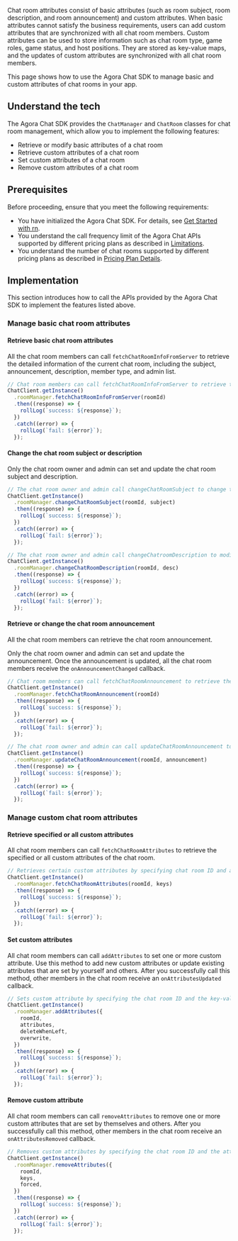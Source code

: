 Chat room attributes consist of basic attributes (such as room subject, room description, and room announcement) and custom attributes. When basic attributes cannot satisfy the business requirements, users can add custom attributes that are synchronized with all chat room members. 
Custom attributes can be used to store information such as chat room type, game roles, game status, and host positions. They are stored as key-value maps, and the updates of custom attributes are synchronized with all chat room members.

This page shows how to use the Agora Chat SDK to manage basic and custom attributes of chat rooms in your app.

## Understand the tech

The Agora Chat SDK provides the `ChatManager` and `ChatRoom` classes for chat room management, which allow you to implement the following features:

- Retrieve or modify basic attributes of a chat room
- Retrieve custom attributes of a chat room
- Set custom attributes of a chat room
- Remove custom attributes of a chat room

## Prerequisites

Before proceeding, ensure that you meet the following requirements:

- You have initialized the Agora Chat SDK. For details, see [Get Started with rn](./agora_chat_get_started_android?platform=rn).
- You understand the call frequency limit of the Agora Chat APIs supported by different pricing plans as described in [Limitations](./agora_chat_limitation?platform=rn).
- You understand the number of chat rooms supported by different pricing plans as described in [Pricing Plan Details](./agora_chat_plan?platform=rn).

## Implementation

This section introduces how to call the APIs provided by the Agora Chat SDK to implement the features listed above.

### Manage basic chat room attributes

#### Retrieve basic chat room attributes

All the chat room members can call `fetchChatRoomInfoFromServer` to retrieve the detailed information of the current chat room, including the subject, announcement, description, member type, and admin list. 

```typescript
// Chat room members can call fetchChatRoomInfoFromServer to retrieve the basic attributes of the a chat room.
ChatClient.getInstance()
  .roomManager.fetchChatRoomInfoFromServer(roomId)
  .then((response) => {
    rollLog(`success: ${response}`);
  })
  .catch((error) => {
    rollLog(`fail: ${error}`);
  });
```

#### Change the chat room subject or description

Only the chat room owner and admin can set and update the chat room subject and description.

```typescript
// The chat room owner and admin call changeChatRoomSubject to change the chat room subject.
ChatClient.getInstance()
  .roomManager.changeChatRoomSubject(roomId, subject)
  .then((response) => {
    rollLog(`success: ${response}`);
  })
  .catch((error) => {
    rollLog(`fail: ${error}`);
  });

// The chat room owner and admin call changeChatroomDescription to modify the chat room description.
ChatClient.getInstance()
  .roomManager.changeChatRoomDescription(roomId, desc)
  .then((response) => {
    rollLog(`success: ${response}`);
  })
  .catch((error) => {
    rollLog(`fail: ${error}`);
  });
```

#### Retrieve or change the chat room announcement

All the chat room members can retrieve the chat room announcement. 

Only the chat room owner and admin can set and update the announcement. Once the announcement is updated, all the chat room members receive the `onAnnouncementChanged` callback.

```typescript
// Chat room members can call fetchChatRoomAnnouncement to retrieve the chat room announcement.
ChatClient.getInstance()
  .roomManager.fetchChatRoomAnnouncement(roomId)
  .then((response) => {
    rollLog(`success: ${response}`);
  })
  .catch((error) => {
    rollLog(`fail: ${error}`);
  });

// The chat room owner and admin can call updateChatRoomAnnouncement to set or update the chat room announcement.
ChatClient.getInstance()
  .roomManager.updateChatRoomAnnouncement(roomId, announcement)
  .then((response) => {
    rollLog(`success: ${response}`);
  })
  .catch((error) => {
    rollLog(`fail: ${error}`);
  });
```

### Manage custom chat room attributes

#### Retrieve specified or all custom attributes 

All chat room members can call `fetchChatRoomAttributes` to retrieve the specified or all custom attributes of the chat room.

```typescript
// Retrieves certain custom attributes by specifying chat room ID and attribute keys. Get all if key is empty.
ChatClient.getInstance()
  .roomManager.fetchChatRoomAttributes(roomId, keys)
  .then((response) => {
    rollLog(`success: ${response}`);
  })
  .catch((error) => {
    rollLog(`fail: ${error}`);
  });
```

#### Set custom attributes

All chat room members can call `addAttributes` to set one or more custom attribute. Use this method to add new custom attributes or update existing attributes that are set by yourself and others. After you successfully call this method, other members in the chat room receive an `onAttributesUpdated` callback. 

```typescript
// Sets custom attribute by specifying the chat room ID and the key-value maps of the attributes.
ChatClient.getInstance()
  .roomManager.addAttributes({
    roomId,
    attributes,
    deleteWhenLeft,
    overwrite,
  })
  .then((response) => {
    rollLog(`success: ${response}`);
  })
  .catch((error) => {
    rollLog(`fail: ${error}`);
  });
```

#### Remove custom attribute

All chat room members can call `removeAttributes` to remove one or more custom attributes that are set by themselves and others. After you successfully call this method, other members in the chat room receive an `onAttributesRemoved` callback. 

```typescript
// Removes custom attributes by specifying the chat room ID and the attribute key list.
ChatClient.getInstance()
  .roomManager.removeAttributes({
    roomId,
    keys,
    forced,
  })
  .then((response) => {
    rollLog(`success: ${response}`);
  })
  .catch((error) => {
    rollLog(`fail: ${error}`);
  });
```
